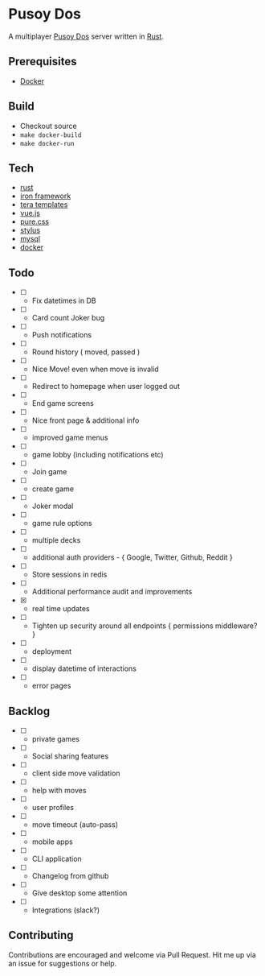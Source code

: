 # Pusoy Dos
A multiplayer [Pusoy Dos](https://en.wikipedia.org/wiki/Pusoy_dos) server written in [Rust](https://www.rust-lang.org).

## Prerequisites
- [Docker](https://www.docker.com)

## Build
- Checkout source
- `make docker-build` 
- `make docker-run`

## Tech
- [rust](https://www.rust-lang.org)
 - [iron framework](http://ironframework.io/)
 - [tera templates](https://github.com/Keats/tera)
- [vue.js](https://vuejs.org)
- [pure.css](http://purecss.io/)
- [stylus](http://stylus-lang.com/)
- [mysql](https://www.mysql.com/)
- [docker](https://www.docker.com/)

## Todo
- [ ] - Fix datetimes in DB
- [ ] - Card count Joker bug
- [ ] - Push notifications
- [ ] - Round history ( moved, passed )
- [ ] - Nice Move! even when move is invalid
- [ ] - Redirect to homepage when user logged out
- [ ] - End game screens
- [ ] - Nice front page & additional info
- [ ] - improved game menus
 - [ ] - game lobby (including notifications etc)
 - [ ] - Join game
 - [ ] - create game
 - [ ] - Joker modal
- [ ] - game rule options
- [ ] - multiple decks
- [ ] - additional auth providers - { Google, Twitter, Github, Reddit }
- [ ] - Store sessions in redis
- [ ] - Additional performance audit and improvements
- [x] - real time updates
- [ ] - Tighten up security around all endpoints { permissions middleware? }
- [ ] - deployment
- [ ] - display datetime of interactions
- [ ] - error pages

## Backlog
- [ ] - private games
- [ ] - Social sharing features
- [ ] - client side move validation
- [ ] - help with moves
- [ ] - user profiles
- [ ] - move timeout (auto-pass)
- [ ] - mobile apps
- [ ] - CLI application
- [ ] - Changelog from github
- [ ] - Give desktop some attention
- [ ] - Integrations (slack?)

## Contributing
Contributions are encouraged and welcome via Pull Request. 
Hit me up via an issue for suggestions or help.
